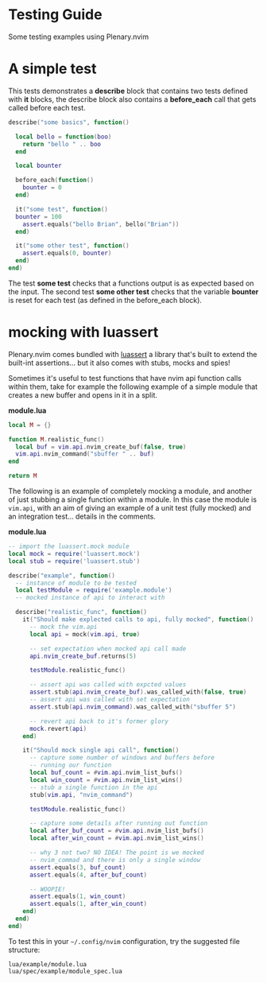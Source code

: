 # Testing Guide

Some testing examples using Plenary.nvim

# A simple test

This tests demonstrates a **describe** block that contains two tests defined with **it** blocks, the describe block also contains a **before_each** call that gets called before each test.

```lua
describe("some basics", function()

  local bello = function(boo)
    return "bello " .. boo
  end

  local bounter

  before_each(function()
    bounter = 0
  end)

  it("some test", function()
  bounter = 100
    assert.equals("bello Brian", bello("Brian"))
  end)

  it("some other test", function()
    assert.equals(0, bounter)
  end)
end)
```

The test **some test** checks that a functions output is as expected based on the input. The second test **some other test** checks that the variable **bounter** is reset for each test (as defined in the before_each block).

# mocking with luassert

Plenary.nvim comes bundled with [luassert](https://github.com/Olivine-Labs/luassert) a library that's built to extend the built-int assertions... but it also comes with stubs, mocks and spies!

Sometimes it's useful to test functions that have nvim api function calls within them, take for example the following example of a simple module that creates a new buffer and opens in it in a split.


**module.lua**
```lua
local M = {}

function M.realistic_func()
  local buf = vim.api.nvim_create_buf(false, true)
  vim.api.nvim_command("sbuffer " .. buf)
end

return M
```

The following is an example of completely mocking a module, and another of just stubbing a single function within a module. In this case the module is `vim.api`, with an aim of giving an example of a unit test (fully mocked) and an integration test... details in the comments.

**module.lua**
```lua
-- import the luassert.mock module
local mock = require('luassert.mock')
local stub = require('luassert.stub')

describe("example", function()
  -- instance of module to be tested
  local testModule = require('example.module')
  -- mocked instance of api to interact with

  describe("realistic_func", function()
    it("Should make explected calls to api, fully mocked", function()
      -- mock the vim.api
      local api = mock(vim.api, true)

      -- set expectation when mocked api call made
      api.nvim_create_buf.returns(5)

      testModule.realistic_func()

      -- assert api was called with expcted values
      assert.stub(api.nvim_create_buf).was_called_with(false, true)
      -- assert api was called with set expectation
      assert.stub(api.nvim_command).was_called_with("sbuffer 5")

      -- revert api back to it's former glory
      mock.revert(api)
    end)

    it("Should mock single api call", function()
      -- capture some number of windows and buffers before
      -- running our function
      local buf_count = #vim.api.nvim_list_bufs()
      local win_count = #vim.api.nvim_list_wins()
      -- stub a single function in the api
      stub(vim.api, "nvim_command")

      testModule.realistic_func()

      -- capture some details after running out function
      local after_buf_count = #vim.api.nvim_list_bufs()
      local after_win_count = #vim.api.nvim_list_wins()

      -- why 3 not two? NO IDEA! The point is we mocked
      -- nvim_commad and there is only a single window
      assert.equals(3, buf_count)
      assert.equals(4, after_buf_count)

      -- WOOPIE!
      assert.equals(1, win_count)
      assert.equals(1, after_win_count)
    end)
  end)
end)
```

To test this in your `~/.config/nvim` configuration, try the suggested file structure:

```
lua/example/module.lua
lua/spec/example/module_spec.lua
```
